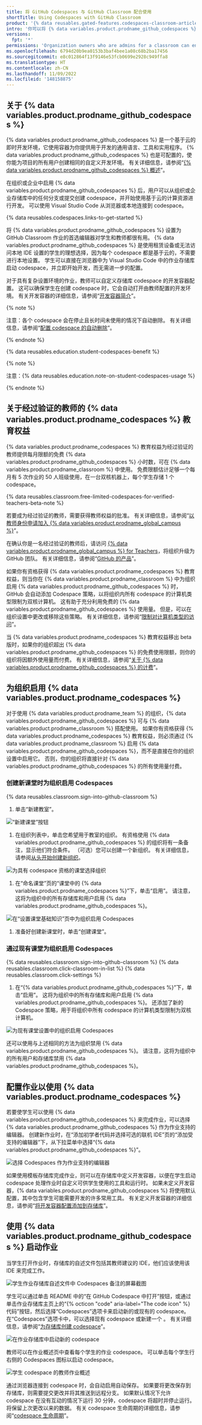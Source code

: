 ```yaml
---
title: 将 GitHub Codespaces 与 GitHub Classroom 配合使用
shortTitle: Using Codespaces with GitHub Classroom
product: '{% data reusables.gated-features.codespaces-classroom-articles %}'
intro: '你可以将 {% data variables.product.prodname_github_codespaces %} 用作你作业中的首选编辑器，使学生能够通过一键式设置访问基于浏览器的 Visual Studio Code 环境。'
versions:
  fpt: '*'
permissions: 'Organization owners who are admins for a classroom can enable {% data variables.product.prodname_github_codespaces %} for their organization and integrate {% data variables.product.prodname_github_codespaces %} as the supported editor for an assignment. {% data reusables.classroom.classroom-admins-link %}'
ms.openlocfilehash: 6794d20b9ea0153b3baf4bee1a08c68b2ba17456
ms.sourcegitcommit: e8c012864f13f9146e53fcb0699e2928c949ffa8
ms.translationtype: HT
ms.contentlocale: zh-CN
ms.lasthandoff: 11/09/2022
ms.locfileid: '148158875'
---
```

## 关于 {% data variables.product.prodname_github_codespaces %}

{% data variables.product.prodname_github_codespaces %} 是一个基于云的即时开发环境，它使用容器为你提供用于开发的通用语言、工具和实用程序。 {% data variables.product.prodname_github_codespaces %} 也是可配置的，使你能为项目的所有用户创建相同的自定义开发环境。 有关详细信息，请参阅“[{% data variables.product.prodname_github_codespaces %} 概述](/codespaces/overview)”。

在组织或企业中启用 {% data variables.product.prodname_github_codespaces %} 后，用户可以从组织或企业存储库中的任何分支或提交创建 codespace，并开始使用基于云的计算资源进行开发。 可以使用 Visual Studio Code 从浏览器或本地连接到 codespace。 

{% data reusables.codespaces.links-to-get-started %}

将 {% data variables.product.prodname_github_codespaces %} 设置为 GitHub Classroom 作业的首选编辑器对学生和教师都很有用。 {% data variables.product.prodname_github_codespaces %} 是使用租赁设备或无法访问本地 IDE 设置的学生的理想选择，因为每个 codespace 都是基于云的，不需要进行本地设置。 学生可以直接在浏览器中为 Visual Studio Code 中的作业存储库启动 codespace，并立即开始开发，而无需进一步的配置。  

对于具有复杂设置环境的作业，教师可以自定义存储库 codespace 的开发容器配置。 这可以确保学生在创建 codespace 时，它会自动打开由教师配置的开发环境。 有关开发容器的详细信息，请参阅“[开发容器简介](/codespaces/setting-up-your-project-for-codespaces/introduction-to-dev-containers)”。

{% note %}

注意：各个 codespace 会在停止且长时间未使用的情况下自动删除。 有关详细信息，请参阅“[配置 codespace 的自动删除](/codespaces/customizing-your-codespace/configuring-automatic-deletion-of-your-codespaces)”。

{% endnote %}

{% data reusables.education.student-codespaces-benefit %}

{% note %}

注意：{% data reusables.education.note-on-student-codespaces-usage %} 

{% endnote %}

## 关于经过验证的教师的 {% data variables.product.prodname_codespaces %} 教育权益

{% data variables.product.prodname_codespaces %} 教育权益为经过验证的教师提供每月限额的免费 {% data variables.product.prodname_github_codespaces %} 小时数，可在 {% data variables.product.prodname_classroom %} 中使用。 免费限额估计足够一个每月有 5 次作业的 50 人班级使用，在一台双核机器上，每个学生存储 1 个 codespace。

{% data reusables.classroom.free-limited-codespaces-for-verified-teachers-beta-note %}

若要成为经过验证的教师，需要获得教师权益的批准。 有关详细信息，请参阅“[以教师身份申请加入 {% data variables.product.prodname_global_campus %}](/education/explore-the-benefits-of-teaching-and-learning-with-github-education/github-global-campus-for-teachers/apply-to-github-global-campus-as-a-teacher)”。 

在确认你是一名经过验证的教师后，请访问 [{% data variables.product.prodname_global_campus %} for Teachers](https://education.github.com/globalcampus/teacher)，将组织升级为 GitHub 团队。 有关详细信息，请参阅“[GitHub 的产品](/get-started/learning-about-github/githubs-products#github-team)”。 

如果你有资格获得 {% data variables.product.prodname_codespaces %} 教育权益，则当你在 {% data variables.product.prodname_classroom %} 中为组织启用 {% data variables.product.prodname_github_codespaces %} 时，GitHub 会自动添加 Codespace 策略，以将组织内所有 codespace 的计算机类型限制为双核计算机。 这有助于充分利用免费的 {% data variables.product.prodname_github_codespaces %} 使用量。 但是，可以在组织设置中更改或移除这些策略。 有关详细信息，请参阅“[限制对计算机类型的访问](/codespaces/managing-codespaces-for-your-organization/restricting-access-to-machine-types)”。

当 {% data variables.product.prodname_codespaces %} 教育权益移出 beta 版时，如果你的组织超出 {% data variables.product.prodname_github_codespaces %} 的免费使用限额，则你的组织将因额外使用量而付费。 有关详细信息，请参阅“[关于 {% data variables.product.prodname_github_codespaces %} 的计费](/billing/managing-billing-for-github-codespaces/about-billing-for-github-codespaces)”。

## 为组织启用 {% data variables.product.prodname_codespaces %}

对于使用 {% data variables.product.prodname_team %} 的组织，{% data variables.product.prodname_github_codespaces %} 可与 {% data variables.product.prodname_classroom %} 搭配使用。 如果你有资格获得 {% data variables.product.prodname_codespaces %} 教育权益，则必须通过 {% data variables.product.prodname_classroom %} 启用 {% data variables.product.prodname_github_codespaces %}，而不是直接在你的组织设置中启用它。 否则，你的组织将直接针对 {% data variables.product.prodname_github_codespaces %} 的所有使用量付费。

### 创建新课堂时为组织启用 Codespaces
{% data reusables.classroom.sign-into-github-classroom %}
1. 单击“新建教室”。
   
  ![“新建课堂”按钮](/assets/images/help/classroom/click-new-classroom-button.png)

1. 在组织列表中，单击您希望用于教室的组织。 有资格使用 {% data variables.product.prodname_github_codespaces %} 的组织将有一条备注，显示他们符合条件。 （可选）您可以创建一个新组织。 有关详细信息，请参阅[从头开始创建新组织](/organizations/collaborating-with-groups-in-organizations/creating-a-new-organization-from-scratch)。

  ![为具有 codespace 资格的课堂选择组织](/assets/images/help/classroom/org-view-codespaces-eligibility.png)

1. 在“命名课堂”页的“课堂中的 {% data variables.product.prodname_codespaces %}”下，单击“启用”。 请注意，这将为组织中的所有存储库和用户启用 {% data variables.product.prodname_github_codespaces %}。

  ![在“设置课堂基础知识”页中为组织启用 Codespaces](/assets/images/help/classroom/setup-classroom-enable-codespaces-button.png)

1. 准备好创建新课堂时，单击“创建课堂”。

### 通过现有课堂为组织启用 Codespaces

{% data reusables.classroom.sign-into-github-classroom %} {% data reusables.classroom.click-classroom-in-list %} {% data reusables.classroom.click-settings %}
1. 在“{% data variables.product.prodname_github_codespaces %}”下，单击“启用”。 这将为组织中的所有存储库和用户启用 {% data variables.product.prodname_github_codespaces %}。 还添加了新的 Codespace 策略，用于将组织中所有 codespace 的计算机类型限制为双核计算机。 
  
  ![为现有课堂设置中的组织启用 Codespaces](/assets/images/help/classroom/classroom-settings-enable-codespaces-button.png)

还可以使用与上述相同的方法为组织禁用 {% data variables.product.prodname_github_codespaces %}。 请注意，这将为组织中的所有用户和存储库禁用 {% data variables.product.prodname_github_codespaces %}。 

## 配置作业以使用 {% data variables.product.prodname_codespaces %}
若要使学生可以使用 {% data variables.product.prodname_github_codespaces %} 来完成作业，可以选择 {% data variables.product.prodname_github_codespaces %} 作为作业支持的编辑器。 创建新作业时，在“添加初学者代码并选择可选的联机 IDE”页的“添加受支持的编辑器”下，从下拉菜单中选择“{% data variables.product.prodname_github_codespaces %}”。 

![选择 Codespaces 作为作业支持的编辑器](/assets/images/help/classroom/select-supported-editor-including-codespaces.png)

如果使用模板存储库完成作业，则可以在存储库中定义开发容器，以便在学生启动 codespace 处理作业时自定义可供学生使用的工具和运行时。 如果未定义开发容器，{% data variables.product.prodname_github_codespaces %} 将使用默认配置，其中包含学生可能需要开发的许多常用工具。 有关定义开发容器的详细信息，请参阅“[将开发容器配置添加到存储库](/codespaces/setting-up-your-project-for-codespaces/setting-up-your-project-for-codespaces)”。

## 使用 {% data variables.product.prodname_github_codespaces %} 启动作业

当学生打开作业时，存储库的自述文件包括其教师建议的 IDE，他们应该使用该 IDE 来完成工作。

![学生作业存储库自述文件中 Codespaces 备注的屏幕截图](/assets/images/help/classroom/student-codespaces-readme-link.png)

学生可以通过单击 README 中的“在 GitHub Codespace 中打开”按钮，或通过单击作业存储库主页上的“{% octicon "code" aria-label="The code icon" %} 代码”按钮，然后选择“Codespaces”选项卡来启动新的或现有的 codespace。在“Codespaces”选项卡中，可以选择现有 codespace 或新建一个   。 有关详细信息，请参阅“[为存储库创建 codespace](/codespaces/developing-in-codespaces/creating-a-codespace-for-a-repository#creating-a-codespace-for-a-repository)”。

![在作业存储库中启动新的 codespace](/assets/images/help/classroom/student-launch-new-codespace.png)

教师可以在作业概述页中查看每个学生的作业 codespace。 可以单击每个学生行右侧的 Codespaces 图标以启动 codespace。 

![学生 codespace 的教师作业概述](/assets/images/help/classroom/teacher-assignment-view-with-codespaces.png)

通过浏览器连接到 codespace 时，会自动启用自动保存。 如果要将更改保存到存储库，则需要提交更改并将其推送到远程分支。 如果默认情况下允许 codespace 在没有互动的情况下运行 30 分钟，codespace 将超时并停止运行。 将保留上次更改以来的数据。 有关 codespace 生命周期的详细信息，请参阅“[codespace 生命周期](/codespaces/developing-in-codespaces/the-codespace-lifecycle)”。
